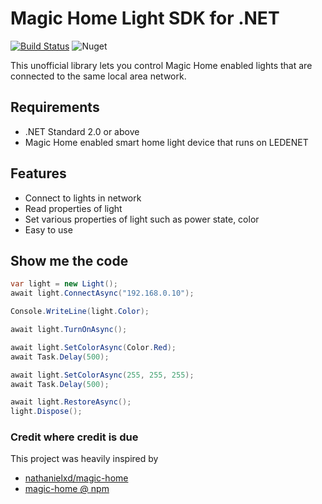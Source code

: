 # Magic Home Light SDK for .NET 
[![Build Status](https://dev.azure.com/ginomessmer/MagicHome.NET/_apis/build/status/ginomessmer.magic-home-dotnet?branchName=master)](https://dev.azure.com/ginomessmer/MagicHome.NET/_build/latest?definitionId=4&branchName=master)
![Nuget](https://img.shields.io/nuget/v/MagicHome.NET)

This unofficial library lets you control Magic Home enabled lights that are connected to the same local area network.

## Requirements
- .NET Standard 2.0 or above
- Magic Home enabled smart home light device that runs on LEDENET

## Features
- Connect to lights in network
- Read properties of light
- Set various properties of light such as power state, color
- Easy to use

## Show me the code
```cs
var light = new Light();
await light.ConnectAsync("192.168.0.10");

Console.WriteLine(light.Color);

await light.TurnOnAsync();

await light.SetColorAsync(Color.Red);
await Task.Delay(500);

await light.SetColorAsync(255, 255, 255);
await Task.Delay(500);

await light.RestoreAsync();
light.Dispose();
```

### Credit where credit is due
This project was heavily inspired by
- [nathanielxd/magic-home](https://github.com/nathanielxd/magic-home)
- [magic-home @ npm](https://www.npmjs.com/package/magic-home)
